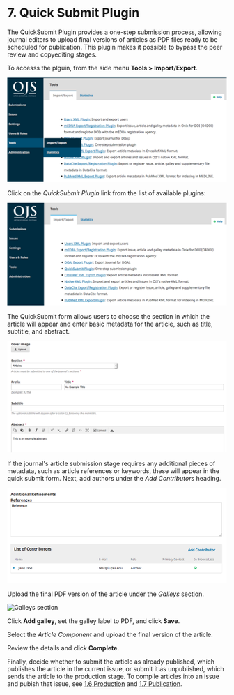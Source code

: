 # 7. Quick Submit Plugin
The QuickSubmit Plugin provides a one-step submission process, allowing journal editors to upload final versions of articles as PDF files ready to be scheduled for publication. This plugin makes it possible to bypass the peer review and copyediting stages.

To accesss the plguin, from the side menu **Tools > Import/Export**.

![Tools > Import/Export](./images/7-1.png)

Click on the *QuickSubmit Plugin* link from the list of available plugins:

![Select the QuickSubmit Plugin link](./images/7-2.png)

The QuickSubmit form allows users to choose the section in which the article will appear and enter basic metadata for the article, such as title, subtitle, and abstract.

![Fill out the QuickSubmit form with ariticle metadata](./images/7-3.png)

If the journal's article submission stage requires any additional pieces of metadata, such as article references or keywords, these will appear in the quick submit form. Next, add authors under the *Add Contributors* heading.

![Add additional metadata and contributors](./images/7-4.png)

Upload the final PDF version of the article under the *Galleys* section.

![Galleys section](.images/7-5.png)

Click **Add galley**, set the galley label to PDF, and click **Save**.

Select the *Article Component* and upload the final version of the article. 

Review the details and click **Complete**.

Finally, decide whether to submit the article as already published, which publishes the article in the current issue, or submit it as unpublished, which sends the article to the production stage. To compile articles into an issue and pubish that issue, see [1.6 Production](./1-6-production.md) and [1.7 Publication](./1-7-publication.md).